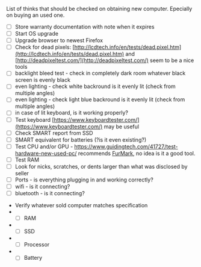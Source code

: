 List of thinks that should be checked on obtaining new computer. Epecially on buying an used one.

- [ ] Store warranty documentation with note when it expires
- [ ] Start OS upgrade
- [ ] Upgrade browser to newest Firefox
- [ ] Check for dead pixels: [http://lcdtech.info/en/tests/dead.pixel.htm](http://lcdtech.info/en/tests/dead.pixel.htm) and [http://deadpixeltest.com/](http://deadpixeltest.com/) seem to be a nice tools
- [ ] backlight bleed test - check in completely dark room whatever black screen is evenly black
- [ ] even lighting - check white backround is it evenly lit (check from multiple angles)
- [ ] even lighting - check light blue backround is it evenly lit (check from multiple angles)
- [ ] in case of lit keyboard, is it working properly?
- [ ] Test keyboard [https://www.keyboardtester.com/](https://www.keyboardtester.com/) may be useful
- [ ] Check SMART report from SSD
- [ ] SMART equivalent for batteries (?is it even existing?)
- [ ] Test CPU and/or GPU - https://www.guidingtech.com/41727/test-hardware-new-used-pc/ recommends [FurMark](https://geeks3d.com/furmark/downloads/), no idea is it a good tool. 
- [ ] Test RAM
- [ ] Look for nicks, scratches, or dents larger than what was disclosed by seller
- [ ] Ports - is everything plugging in and working correctly?
- [ ] wifi - is it connecting?
- [ ] bluetooth - is it connecting?
- Verify whatever sold computer matches specification
- - [ ] RAM
- - [ ] SSD
- - [ ] Processor
- - [ ] Battery
